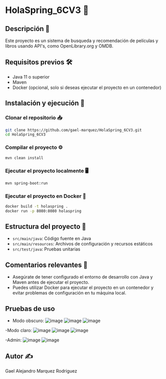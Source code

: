# HolaSpring_6CV3 🚀

## Descripción 📄
Este proyecto es un sistema de busqueda y recomendación de películas y libros usando API's, como OpenLibrary.org y OMDB.

## Requisitos previos 🛠️
- Java 11 o superior
- Maven
- Docker (opcional, solo si deseas ejecutar el proyecto en un contenedor)

## Instalación y ejecución 🚀

### Clonar el repositorio 📥
```bash
git clone https://github.com/gael-marquez/HolaSpring_6CV3.git
cd HolaSpring_6CV3
```

### Compilar el proyecto ⚙️
```bash
mvn clean install
```

### Ejecutar el proyecto localmente 🖥️
```bash
mvn spring-boot:run
```

### Ejecutar el proyecto en Docker 🐳
```bash
docker build -t holaspring .
docker run -p 8080:8080 holaspring
```

## Estructura del proyecto 📁
- `src/main/java`: Código fuente en Java
- `src/main/resources`: Archivos de configuración y recursos estáticos
- `src/test/java`: Pruebas unitarias

## Comentarios relevantes 💬
- Asegúrate de tener configurado el entorno de desarrollo con Java y Maven antes de ejecutar el proyecto.
- Puedes utilizar Docker para ejecutar el proyecto en un contenedor y evitar problemas de configuración en tu máquina local.

## Pruebas de uso
- Modo obscuro:
![image](https://github.com/user-attachments/assets/74a9d923-fdeb-4c44-af0c-3a7444be38d5)
![image](https://github.com/user-attachments/assets/6a6d9811-6ad6-455e-8674-5e9d8f1a96d9)
![image](https://github.com/user-attachments/assets/a7c5a2b8-ad29-4a90-8c65-fdd8004eb835)


-Modo claro:
![image](https://github.com/user-attachments/assets/10b1366a-83ce-44a2-9260-f7f7ec3767f0)
![image](https://github.com/user-attachments/assets/9e1642c9-36cc-4d94-a017-6e096aaa702b)
![image](https://github.com/user-attachments/assets/d1a12535-c6b7-4293-8f24-3d777903ed02)

-Admin:
![image](https://github.com/user-attachments/assets/1fbe8538-d23a-4a04-acc6-8cb2c9c7e73a)
![image](https://github.com/user-attachments/assets/637cf468-fa46-422c-ac4d-379a28eaf1f7)

## Autor ✍️
Gael Alejandro Marquez Rodriguez
